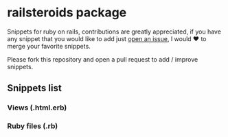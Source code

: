 # railsteroids package

Snippets for ruby on rails, contributions are greatly appreciated, if you have any snippet that you would like to add just [open an issue](https://github.com/joseramonc/railsteroids/issues), I would :heart: to merge your favorite snippets.

Please fork this repository and open a pull request to add / improve snippets.

## Snippets list

### Views (.html.erb)
<!-- * <kbd>rp</kbd> + <kbd>tab</kbd> = `<%= render "partial" %>`
* <kbd>lt</kbd> + <kbd>tab</kbd> = `<%= link_to "partial" %>` -->

### Ruby files (.rb)
